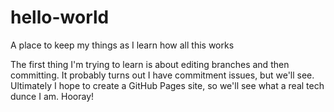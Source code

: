 # hello-world
A place to keep my things as I learn how all this works

The first thing I'm trying to learn is about editing branches and then committing. It probably turns out I have commitment issues, but we'll see. Ultimately I hope to create a GitHub Pages site, so we'll see what a real tech dunce I am. Hooray!
